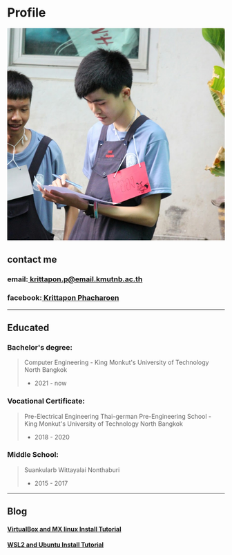 # Profile
![alt text](IMG_7739-1.jpg "Profile picture")

## contact me

### email:[ krittapon.p@email.kmutnb.ac.th](mailto:krittapon.p@kmutnb.ac.th)
### facebook:[ Krittapon Phacharoen](https://facebook.com/krittapon.phacharoen)

---------------------------------------------------------------

## Educated

### Bachelor's degree:
> Computer Engineering - King Monkut's University of Technology North Bangkok
> - 2021 - now

### Vocational Certificate:
> Pre-Electrical Engineering Thai-german Pre-Engineering School - King Monkut's University of Technology North Bangkok
>  - 2018 - 2020

### Middle School:
> Suankularb Wittayalai Nonthaburi
>  - 2015 - 2017

----------------------------------------------------------------


## Blog
#### [VirtualBox and MX linux Install Tutorial]((https://pkrittapon.github.io/Install_linux_virtual-machine.html))
#### [WSL2 and Ubuntu Install Tutorial](https://pkrittapon.github.io/Install_linux.html)

